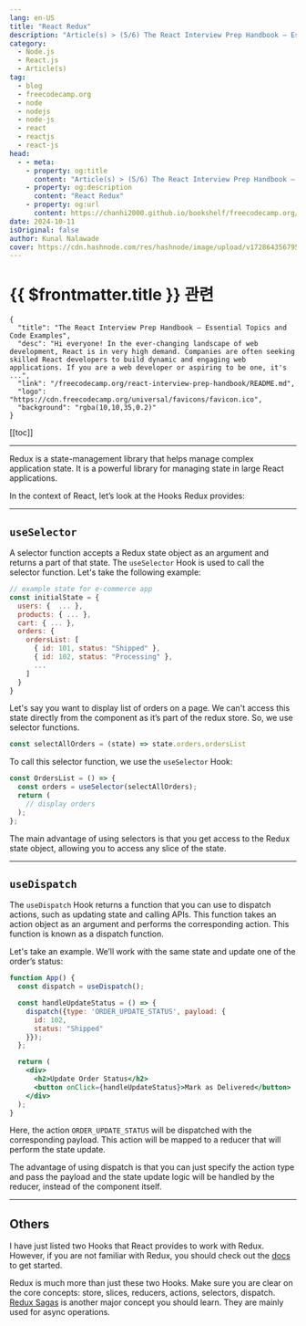 ```yaml
---
lang: en-US
title: "React Redux"
description: "Article(s) > (5/6) The React Interview Prep Handbook – Essential Topics and Code Examples" 
category:
  - Node.js
  - React.js
  - Article(s)
tag:
  - blog
  - freecodecamp.org
  - node
  - nodejs
  - node-js
  - react
  - reactjs
  - react-js
head:
  - - meta:
    - property: og:title
      content: "Article(s) > (5/6) The React Interview Prep Handbook – Essential Topics and Code Examples"
    - property: og:description
      content: "React Redux"
    - property: og:url
      content: https://chanhi2000.github.io/bookshelf/freecodecamp.org/react-interview-prep-handbook/react-redux.html
date: 2024-10-11
isOriginal: false
author: Kunal Nalawade
cover: https://cdn.hashnode.com/res/hashnode/image/upload/v1728643567956/00c98d19-4694-4942-9ad2-d2f25bcf05c0.png
---
```


# {{ $frontmatter.title }} 관련

```component VPCard
{
  "title": "The React Interview Prep Handbook – Essential Topics and Code Examples",
  "desc": "Hi everyone! In the ever-changing landscape of web development, React is in very high demand. Companies are often seeking skilled React developers to build dynamic and engaging web applications. If you are a web developer or aspiring to be one, it's ...",
  "link": "/freecodecamp.org/react-interview-prep-handbook/README.md",
  "logo": "https://cdn.freecodecamp.org/universal/favicons/favicon.ico",
  "background": "rgba(10,10,35,0.2)"
}
```

[[toc]]

---

<SiteInfo
  name="The React Interview Prep Handbook – Essential Topics and Code Examples"
  desc="Hi everyone! In the ever-changing landscape of web development, React is in very high demand. Companies are often seeking skilled React developers to build dynamic and engaging web applications. If you are a web developer or aspiring to be one, it's ..."
  url="https://freecodecamp.org/news/react-interview-prep-handbook#heading-react-redux"
  logo="https://cdn.freecodecamp.org/universal/favicons/favicon.ico"
  preview="https://cdn.hashnode.com/res/hashnode/image/upload/v1728643567956/00c98d19-4694-4942-9ad2-d2f25bcf05c0.png"/>

Redux is a state-management library that helps manage complex application state. It is a powerful library for managing state in large React applications.

In the context of React, let’s look at the Hooks Redux provides:

---

## `useSelector`

A selector function accepts a Redux state object as an argument and returns a part of that state. The `useSelector` Hook is used to call the selector function. Let's take the following example:

```jsx
// example state for e-commerce app
const initialState = {
  users: {  ... },
  products: { ... },
  cart: { ... },
  orders: {
    ordersList: [
      { id: 101, status: "Shipped" },
      { id: 102, status: "Processing" },
      ...
    ]
  }
}
```

Let's say you want to display list of orders on a page. We can't access this state directly from the component as it’s part of the redux store. So, we use selector functions.

```jsx
const selectAllOrders = (state) => state.orders.ordersList
```

To call this selector function, we use the `useSelector` Hook:

```jsx
const OrdersList = () => {
  const orders = useSelector(selectAllOrders);
  return (
    // display orders
  );
};
```

The main advantage of using selectors is that you get access to the Redux state object, allowing you to access any slice of the state.

---

## `useDispatch`

The `useDispatch` Hook returns a function that you can use to dispatch actions, such as updating state and calling APIs. This function takes an action object as an argument and performs the corresponding action. This function is known as a dispatch function.

Let's take an example. We’ll work with the same state and update one of the order’s status:

```jsx
function App() {
  const dispatch = useDispatch();

  const handleUpdateStatus = () => {
    dispatch({type: 'ORDER_UPDATE_STATUS', payload: {
      id: 102,
      status: "Shipped"
    }});
  };

  return (
    <div>
      <h2>Update Order Status</h2>
      <button onClick={handleUpdateStatus}>Mark as Delivered</button>
    </div>
  );
}
```

Here, the action `ORDER_UPDATE_STATUS` will be dispatched with the corresponding payload. This action will be mapped to a reducer that will perform the state update.

The advantage of using dispatch is that you can just specify the action type and pass the payload and the state update logic will be handled by the reducer, instead of the component itself.

---

## Others

I have just listed two Hooks that React provides to work with Redux. However, if you are not familiar with Redux, you should check out the [<FontIcon icon="fa-brands fa-react"/>docs](https://redux.js.org/introduction/getting-started) to get started.

Redux is much more than just these two Hooks. Make sure you are clear on the core concepts: store, slices, reducers, actions, selectors, dispatch. [<FontIcon icon="fa-brands fa-react"/>Redux Sagas](https://redux-saga.js.org/docs/introduction/GettingStarted) is another major concept you should learn. They are mainly used for async operations.